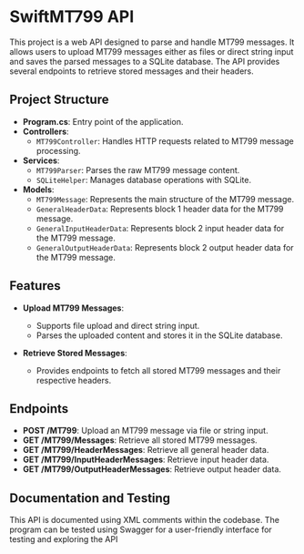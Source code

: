 # SwiftMT799 API

This project is a web API designed to parse and handle MT799 messages. It allows users to upload MT799 messages either as files or direct string input and saves the parsed messages to a SQLite database. 
The API provides several endpoints to retrieve stored messages and their headers.

## Project Structure

- **Program.cs**: Entry point of the application.
- **Controllers**:
  - `MT799Controller`: Handles HTTP requests related to MT799 message processing.
- **Services**:
  - `MT799Parser`: Parses the raw MT799 message content.
  - `SQLiteHelper`: Manages database operations with SQLite.
- **Models**:
  - `MT799Message`: Represents the main structure of the MT799 message.
  - `GeneralHeaderData`: Represents block 1 header data for the MT799 message.
  - `GeneralInputHeaderData`: Represents block 2 input header data for the MT799 message.
  - `GeneralOutputHeaderData`: Represents block 2 output header data for the MT799 message.

## Features

- **Upload MT799 Messages**:
  - Supports file upload and direct string input.
  - Parses the uploaded content and stores it in the SQLite database.

- **Retrieve Stored Messages**:
  - Provides endpoints to fetch all stored MT799 messages and their respective headers.

## Endpoints

- **POST /MT799**: Upload an MT799 message via file or string input.
- **GET /MT799/Messages**: Retrieve all stored MT799 messages.
- **GET /MT799/HeaderMessages**: Retrieve all general header data.
- **GET /MT799/InputHeaderMessages**: Retrieve input header data.
- **GET /MT799/OutputHeaderMessages**: Retrieve output header data.

## Documentation and Testing
This API is documented using XML comments within the codebase.
The program can be tested using Swagger for a user-friendly interface for testing and exploring the API

